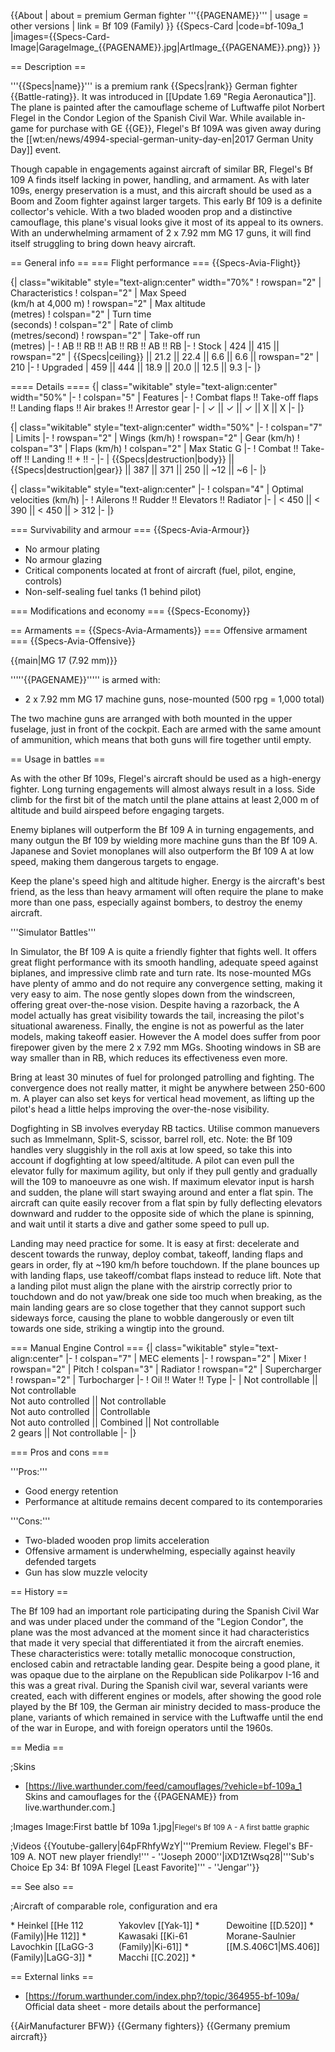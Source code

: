 {{About
| about = premium German fighter '''{{PAGENAME}}'''
| usage = other versions
| link = Bf 109 (Family)
}}
{{Specs-Card
|code=bf-109a_1
|images={{Specs-Card-Image|GarageImage_{{PAGENAME}}.jpg|ArtImage_{{PAGENAME}}.png}}
}}

== Description ==
<!-- ''In the description, the first part should be about the history of and the creation and combat usage of the aircraft, as well as its key features. In the second part, tell the reader about the aircraft in the game. Insert a screenshot of the vehicle, so that if the novice player does not remember the vehicle by name, he will immediately understand what kind of vehicle the article is talking about.'' -->
'''{{Specs|name}}''' is a premium rank {{Specs|rank}} German fighter {{Battle-rating}}. It was introduced in [[Update 1.69 "Regia Aeronautica"]]. The plane is painted after the camouflage scheme of Luftwaffe pilot Norbert Flegel in the Condor Legion of the Spanish Civil War. While available in-game for purchase with GE {{GE}}, Flegel's Bf 109A was given away during the [[wt:en/news/4994-special-german-unity-day-en|2017 German Unity Day]] event.

Though capable in engagements against aircraft of similar BR, Flegel's Bf 109 A finds itself lacking in power, handling, and armament. As with later 109s, energy preservation is a must, and this aircraft should be used as a Boom and Zoom fighter against larger targets. This early Bf 109 is a definite collector's vehicle. With a two bladed wooden prop and a distinctive camouflage, this plane's visual looks give it most of its appeal to its owners. With an underwhelming armament of 2 x 7.92 mm MG 17 guns, it will find itself struggling to bring down heavy aircraft. 

== General info ==
=== Flight performance ===
{{Specs-Avia-Flight}}
<!-- ''Describe how the aircraft behaves in the air. Speed, manoeuvrability, acceleration and allowable loads - these are the most important characteristics of the vehicle.'' -->

{| class="wikitable" style="text-align:center" width="70%"
! rowspan="2" | Characteristics
! colspan="2" | Max Speed<br>(km/h at 4,000 m)
! rowspan="2" | Max altitude<br>(metres)
! colspan="2" | Turn time<br>(seconds)
! colspan="2" | Rate of climb<br>(metres/second)
! rowspan="2" | Take-off run<br>(metres)
|-
! AB !! RB !! AB !! RB !! AB !! RB
|-
! Stock
| 424 || 415 || rowspan="2" | {{Specs|ceiling}} || 21.2 || 22.4 || 6.6 || 6.6 || rowspan="2" | 210
|-
! Upgraded
| 459 || 444 || 18.9 || 20.0 || 12.5 || 9.3
|-
|}

==== Details ====
{| class="wikitable" style="text-align:center" width="50%"
|-
! colspan="5" | Features
|-
! Combat flaps !! Take-off flaps !! Landing flaps !! Air brakes !! Arrestor gear
|-
| ✓ || ✓ || ✓ || X || X     <!-- ✓ -->
|-
|}

{| class="wikitable" style="text-align:center" width="50%"
|-
! colspan="7" | Limits
|-
! rowspan="2" | Wings (km/h)
! rowspan="2" | Gear (km/h)
! colspan="3" | Flaps (km/h)
! colspan="2" | Max Static G
|-
! Combat !! Take-off !! Landing !! + !! -
|-
| {{Specs|destruction|body}} || {{Specs|destruction|gear}} || 387 || 371 || 250 || ~12 || ~6
|-
|}

{| class="wikitable" style="text-align:center"
|-
! colspan="4" | Optimal velocities (km/h)
|-
! Ailerons !! Rudder !! Elevators !! Radiator
|-
| < 450 || < 390 || < 450 || > 312
|-
|}

=== Survivability and armour ===
{{Specs-Avia-Armour}}
<!-- ''Examine the survivability of the aircraft. Note how vulnerable the structure is and how secure the pilot is, whether the fuel tanks are armoured, etc. Describe the armour, if there is any, and also mention the vulnerability of other critical aircraft systems.'' -->

* No armour plating
* No armour glazing
* Critical components located at front of aircraft (fuel, pilot, engine, controls)
* Non-self-sealing fuel tanks (1 behind pilot)

=== Modifications and economy ===
{{Specs-Economy}}

== Armaments ==
{{Specs-Avia-Armaments}}
=== Offensive armament ===
{{Specs-Avia-Offensive}}
<!-- ''Describe the offensive armament of the aircraft, if any. Describe how effective the cannons and machine guns are in a battle, and also what belts or drums are better to use. If there is no offensive weaponry, delete this subsection.'' -->
{{main|MG 17 (7.92 mm)}}

'''''{{PAGENAME}}''''' is armed with:

* 2 x 7.92 mm MG 17 machine guns, nose-mounted (500 rpg = 1,000 total)

The two machine guns are arranged with both mounted in the upper fuselage, just in front of the cockpit. Each are armed with the same amount of ammunition, which means that both guns will fire together until empty.

== Usage in battles ==
<!-- ''Describe the tactics of playing in the aircraft, the features of using aircraft in a team and advice on tactics. Refrain from creating a "guide" - do not impose a single point of view, but instead, give the reader food for thought. Examine the most dangerous enemies and give recommendations on fighting them. If necessary, note the specifics of the game in different modes (AB, RB, SB).'' -->
As with the other Bf 109s, Flegel's aircraft should be used as a high-energy fighter. Long turning engagements will almost always result in a loss. Side climb for the first bit of the match until the plane attains at least 2,000 m of altitude and build airspeed before engaging targets.

Enemy biplanes will outperform the Bf 109 A in turning engagements, and many outgun the Bf 109 by wielding more machine guns than the Bf 109 A. Japanese and Soviet monoplanes will also outperform the Bf 109 A at low speed, making them dangerous targets to engage.

Keep the plane's speed high and altitude higher. Energy is the aircraft's best friend, as the less than heavy armament will often require the plane to make more than one pass, especially against bombers, to destroy the enemy aircraft.

'''Simulator Battles'''

In Simulator, the Bf 109 A is quite a friendly fighter that fights well. It offers great flight performance with its smooth handling, adequate speed against biplanes, and impressive climb rate and turn rate. Its nose-mounted MGs have plenty of ammo and do not require any convergence setting, making it very easy to aim. The nose gently slopes down from the windscreen, offering great over-the-nose vision. Despite having a razorback, the A model actually has great visibility towards the tail, increasing the pilot's situational awareness. Finally, the engine is not as powerful as the later models, making takeoff easier. However the A model does suffer from poor firepower given by the mere 2 x 7.92 mm MGs. Shooting windows in SB are way smaller than in RB, which reduces its effectiveness even more.

Bring at least 30 minutes of fuel for prolonged patrolling and fighting. The convergence does not really matter, it might be anywhere between 250-600 m. A player can also set keys for vertical head movement, as lifting up the pilot's head a little helps improving the over-the-nose visibility.

Dogfighting in SB involves everyday RB tactics. Utilise common manuevers such as Immelmann, Split-S, scissor, barrel roll, etc. Note: the Bf 109 handles very sluggishly in the roll axis at low speed, so take this into account if dogfighting at low speed/altitude. A pilot can even pull the elevator fully for maximum agility, but only if they pull gently and gradually will the 109 to manoeuvre as one wish. If maximum elevator input is harsh and sudden, the plane will start swaying around and enter a flat spin. The aircraft can quite easily recover from a flat spin by fully deflecting elevators downward and rudder to the opposite side of which the plane is spinning, and wait until it starts a dive and gather some speed to pull up.

Landing may need practice for some. It is easy at first: decelerate and descent towards the runway, deploy combat, takeoff, landing flaps and gears in order, fly at ~190 km/h before touchdown. If the plane bounces up with landing flaps, use takeoff/combat flaps instead to reduce lift. Note that a landing pilot must align the plane with the airstrip correctly prior to touchdown and do not yaw/break one side too much when breaking, as the main landing gears are so close together that they cannot support such sideways force, causing the plane to wobble dangerously or even tilt towards one side, striking a wingtip into the ground.

=== Manual Engine Control ===
{| class="wikitable" style="text-align:center"
|-
! colspan="7" | MEC elements
|-
! rowspan="2" | Mixer
! rowspan="2" | Pitch
! colspan="3" | Radiator
! rowspan="2" | Supercharger
! rowspan="2" | Turbocharger
|-
! Oil !! Water !! Type
|-
| Not controllable || Not controllable<br>Not auto controlled || Not controllable<br>Not auto controlled || Controllable<br>Not auto controlled || Combined || Not controllable<br>2 gears || Not controllable
|-
|}

=== Pros and cons ===
<!-- ''Summarise and briefly evaluate the vehicle in terms of its characteristics and combat effectiveness. Mark its pros and cons in the bulleted list. Try not to use more than 6 points for each of the characteristics. Avoid using categorical definitions such as "bad", "good" and the like - use substitutions with softer forms such as "inadequate" and "effective".'' -->

'''Pros:'''

* Good energy retention
* Performance at altitude remains decent compared to its contemporaries

'''Cons:'''

* Two-bladed wooden prop limits acceleration
* Offensive armament is underwhelming, especially against heavily defended targets
* Gun has slow muzzle velocity

== History ==
<!-- ''Describe the history of the creation and combat usage of the aircraft in more detail than in the introduction. If the historical reference turns out to be too long, take it to a separate article, taking a link to the article about the vehicle and adding a block "/History" (example: <nowiki>https://wiki.warthunder.com/(Vehicle-name)/History</nowiki>) and add a link to it here using the <code>main</code> template. Be sure to reference text and sources by using <code><nowiki><ref></ref></nowiki></code>, as well as adding them at the end of the article with <code><nowiki><references /></nowiki></code>. This section may also include the vehicle's dev blog entry (if applicable) and the in-game encyclopedia description (under <code><nowiki>=== In-game description ===</nowiki></code>, also if applicable).'' -->
The Bf 109 had an important role participating during the Spanish Civil War and was under placed under the command of the "Legion Condor", the plane was the most advanced at the moment since it had characteristics that made it very special that differentiated it from the aircraft enemies. These characteristics were: totally metallic monocoque construction, enclosed cabin and retractable landing gear. Despite being a good plane, it was opaque due to the airplane on the Republican side Polikarpov I-16 and this was a great rival. During the Spanish civil war, several variants were created, each with different engines or models, after showing the good role played by the Bf 109, the German air ministry decided to mass-produce the plane, variants of which remained in service with the Luftwaffe until the end of the war in Europe, and with foreign operators until the 1960s.


== Media ==
<!-- ''Excellent additions to the article would be video guides, screenshots from the game, and photos.'' -->

;Skins

* [https://live.warthunder.com/feed/camouflages/?vehicle=bf-109a_1 Skins and camouflages for the {{PAGENAME}} from live.warthunder.com.]

;Images
<gallery mode="packed-hover" heights="200">
Image:First battle bf 109a 1.jpg|<small>Flegel's Bf 109 A - A first battle graphic</small>
</gallery>

;Videos
{{Youtube-gallery|64pFRhfyWzY|'''Premium Review. Flegel's BF-109 A. NOT new player friendly!''' - ''Joseph 2000''|iXD1ZtWsq28|'''Sub's Choice Ep 34: Bf 109A Flegel [Least Favorite]''' - ''Jengar''}}


== See also ==
<!-- ''Links to the articles on the War Thunder Wiki that you think will be useful for the reader, for example:''
* ''reference to the series of the aircraft;''
* ''links to approximate analogues of other nations and research trees.'' -->

;Aircraft of comparable role, configuration and era
<div style="column-count:3;-moz-column-count:3;-webkit-column-count:3">
* Heinkel [[He 112 (Family)|He 112]]
* Lavochkin [[LaGG-3 (Family)|LaGG-3]]
* Yakovlev [[Yak-1]]
* Kawasaki [[Ki-61 (Family)|Ki-61]]
* Macchi [[C.202]]
* Dewoitine [[D.520]]
* Morane-Saulnier [[M.S.406C1|MS.406]]
</div>

== External links ==
<!--''Paste links to sources and external resources, such as:''
* ''topic on the official game forum;''
* ''other literature.''-->

* [https://forum.warthunder.com/index.php?/topic/364955-bf-109a/ Official data sheet - more details about the performance]

{{AirManufacturer BFW}}
{{Germany fighters}}
{{Germany premium aircraft}}